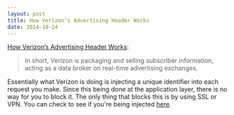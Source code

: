 ```yaml
---
layout: post
title: How Verizon’s Advertising Header Works 
date: 2014-10-24 
---
```

 [How Verizon’s Advertising Header Works](http://webpolicy.org/2014/10/24/how-verizons-advertising-header-works/):

> In short, Verizon is packaging and selling subscriber information, acting as a data broker on real-time advertising exchanges.

Essentially what Verizon is doing is injecting a unique identifier into each request you make. Since this being done at the application layer, there is no way for you to block it. The only thing that blocks this is by using SSL or VPN. You can check to see if you're being injected [here](http://uidh.crud.net). 